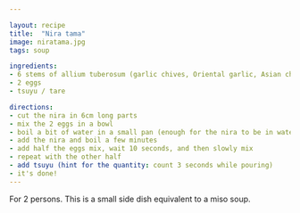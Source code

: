 ```yaml
---

layout: recipe
title:  "Nira tama"
image: niratama.jpg
tags: soup

ingredients:
- 6 stems of allium tuberosum (garlic chives, Oriental garlic, Asian chives, Chinese chives, Chinese leek)
- 2 eggs
- tsuyu / tare

directions:
- cut the nira in 6cm long parts
- mix the 2 eggs in a bowl
- boil a bit of water in a small pan (enough for the nira to be in water)
- add the nira and boil a few minutes
- add half the eggs mix, wait 10 seconds, and then slowly mix
- repeat with the other half
- add tsuyu (hint for the quantity: count 3 seconds while pouring)
- it's done!
---
```


For 2 persons.
This is a small side dish equivalent to a miso soup.

